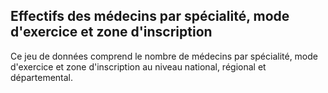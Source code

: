 ## Effectifs des médecins par spécialité, mode d'exercice et zone d'inscription

Ce jeu de données comprend le nombre de médecins par spécialité, mode d'exercice et zone d'inscription au niveau national, régional et départemental. 

